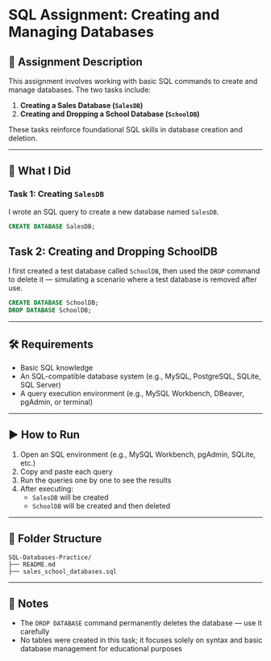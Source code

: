 # SQL Assignment: Creating and Managing Databases

## 📝 Assignment Description
This assignment involves working with basic SQL commands to create and manage databases. The two tasks include:

1. **Creating a Sales Database (`SalesDB`)**
2. **Creating and Dropping a School Database (`SchoolDB`)**

These tasks reinforce foundational SQL skills in database creation and deletion.

---

## 🚀 What I Did

### Task 1: Creating `SalesDB`
I wrote an SQL query to create a new database named `SalesDB`.

```sql
CREATE DATABASE SalesDB;
```

## Task 2: Creating and Dropping SchoolDB

I first created a test database called `SchoolDB`, then used the `DROP` command to delete it — simulating a scenario where a test database is removed after use.

```sql
CREATE DATABASE SchoolDB;
DROP DATABASE SchoolDB;
```

---
## 🛠️ Requirements

- Basic SQL knowledge
- An SQL-compatible database system (e.g., MySQL, PostgreSQL, SQLite, SQL Server)
- A query execution environment (e.g., MySQL Workbench, DBeaver, pgAdmin, or terminal)

---

## ▶️ How to Run

1. Open an SQL environment (e.g., MySQL Workbench, pgAdmin, SQLite, etc.)
2. Copy and paste each query
3. Run the queries one by one to see the results
4. After executing:
   - `SalesDB` will be created
   - `SchoolDB` will be created and then deleted

---

## 📂 Folder Structure
```
SQL-Databases-Practice/
├── README.md
├── sales_school_databases.sql
```


---

## 📌 Notes

- The `DROP DATABASE` command permanently deletes the database — use it carefully
- No tables were created in this task; it focuses solely on syntax and basic database management for educational purposes
